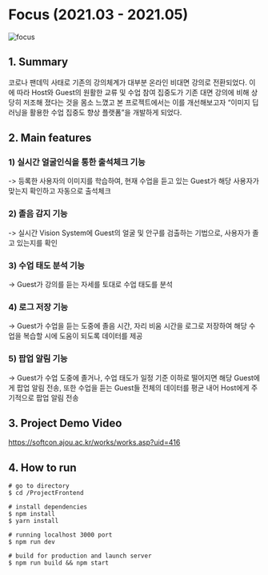 # Focus (2021.03 - 2021.05)

![focus](https://user-images.githubusercontent.com/52441478/126422451-bd5ad780-d494-4050-abc2-35f62594de53.png)

## 1. Summary

코로나 팬데믹 사태로 기존의 강의체계가 대부분 온라인 비대면 강의로 전환되었다. 이에 따라 Host와 Guest의 원활한 교류 및 수업 참여 집중도가 기존 대면 강의에 비해 상당히 저조해 졌다는 것을 몸소 느꼈고 본 프로젝트에서는 이를 개선해보고자 “이미지 딥러닝을 활용한 수업 집중도 향상 플랫폼”을 개발하게 되었다.

## 2. Main features

### 1) 실시간 얼굴인식을 통한 출석체크 기능

-> 등록한 사용자의 이미지를 학습하여, 현재 수업을 듣고 있는 Guest가 해당 사용자가 맞는지 확인하고 자동으로 출석체크

### 2) 졸음 감지 기능

-> 실시간 Vision System에 Guest의 얼굴 및 안구를 검출하는 기법으로, 사용자가 졸고 있는지를 확인

### 3) 수업 태도 분석 기능

-> Guest가 강의를 듣는 자세를 토대로 수업 태도를 분석

### 4) 로그 저장 기능

-> Guest가 수업을 듣는 도중에 졸음 시간, 자리 비움 시간을 로그로 저장하여 해당 수업을 복습할 시에 도움이 되도록 데이터를 제공

### 5) 팝업 알림 기능

-> Guest가 수업 도중에 졸거나, 수업 태도가 일정 기준 이하로 떨어지면 해당 Guest에게 팝업 알림 전송, 또한 수업을 듣는 Guest들 전체의 데이터를 평균 내어 Host에게 주기적으로 팝업 알림 전송

## 3. Project Demo Video

https://softcon.ajou.ac.kr/works/works.asp?uid=416

## 4. How to run

```
# go to directory
$ cd /ProjectFrontend

# install dependencies
$ npm install
$ yarn install

# running localhost 3000 port
$ npm run dev

# build for production and launch server
$ npm run build && npm start

```
